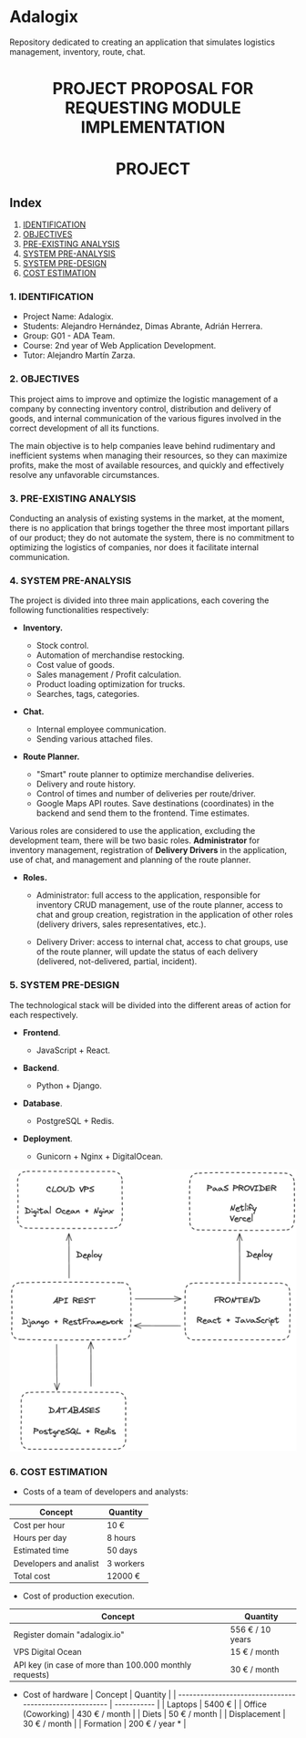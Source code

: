 # Adalogix

Repository dedicated to creating an application that simulates logistics management, inventory, route, chat.

<div align="center">

# PROJECT PROPOSAL FOR REQUESTING MODULE IMPLEMENTATION

# PROJECT

</div>

## Index

1. [IDENTIFICATION](#id1)
2. [OBJECTIVES](#id2)
3. [PRE-EXISTING ANALYSIS](#id3)
4. [SYSTEM PRE-ANALYSIS](#id4)
5. [SYSTEM PRE-DESIGN](#id5)
6. [COST ESTIMATION](#id6)

### 1. IDENTIFICATION <a name="id1"></a>

- Project Name: Adalogix.
- Students: Alejandro Hernández, Dimas Abrante, Adrián Herrera.
- Group: G01 - ADA Team.
- Course: 2nd year of Web Application Development.
- Tutor: Alejandro Martín Zarza.

### 2. OBJECTIVES <a name="id2"></a>

This project aims to improve and optimize the logistic management of a company by connecting inventory control, distribution and delivery of goods, and internal communication of the various figures involved in the correct development of all its functions.

The main objective is to help companies leave behind rudimentary and inefficient systems when managing their resources, so they can maximize profits, make the most of available resources, and quickly and effectively resolve any unfavorable circumstances.

### 3. PRE-EXISTING ANALYSIS <a name="id3"></a>

Conducting an analysis of existing systems in the market, at the moment, there is no application that brings together the three most important pillars of our product; they do not automate the system, there is no commitment to optimizing the logistics of companies, nor does it facilitate internal communication.

### 4. SYSTEM PRE-ANALYSIS <a name="id4"></a>

The project is divided into three main applications, each covering the following functionalities respectively:

- **Inventory.**

  - Stock control.
  - Automation of merchandise restocking.
  - Cost value of goods.
  - Sales management / Profit calculation.
  - Product loading optimization for trucks.
  - Searches, tags, categories.

- **Chat.**

  - Internal employee communication.
  - Sending various attached files.

- **Route Planner.**

  - "Smart" route planner to optimize merchandise deliveries.
  - Delivery and route history.
  - Control of times and number of deliveries per route/driver.
  - Google Maps API routes. Save destinations (coordinates) in the backend and send them to the frontend. Time estimates.

Various roles are considered to use the application, excluding the development team, there will be two basic roles. **Administrator** for inventory management, registration of **Delivery Drivers** in the application, use of chat, and management and planning of the route planner.

- **Roles.**

  - Administrator: full access to the application, responsible for inventory CRUD management, use of the route planner, access to chat and group creation, registration in the application of other roles (delivery drivers, sales representatives, etc.).

  - Delivery Driver: access to internal chat, access to chat groups, use of the route planner, will update the status of each delivery (delivered, not-delivered, partial, incident).

### 5. SYSTEM PRE-DESIGN <a name="id5"></a>

The technological stack will be divided into the different areas of action for each respectively.

- **Frontend**.

  - JavaScript + React.

- **Backend**.

  - Python + Django.

- **Database**.

  - PostgreSQL + Redis.

- **Deployment**.
  - Gunicorn + Nginx + DigitalOcean.

<div align="center">
<img src="img/stack.png" />
</div>

### 6. COST ESTIMATION <a name="id6"></a>

- Costs of a team of developers and analysts:

| Concept                | Quantity  |
| ---------------------- | --------- |
| Cost per hour          | 10 €      |
| Hours per day          | 8 hours   |
| Estimated time         | 50 days   |
| Developers and analist | 3 workers |
| Total cost             | 12000 €   |

- Cost of production execution.

| Concept                                                 | Quantity    |
| ------------------------------------------------------- | ----------- |
| Register domain "adalogix.io" | 556 € / 10 years |
| VPS Digital Ocean                                       | 15 € / month |
| API key (in case of more than 100.000 monthly requests) | 30 € / month |

- Cost of hardware
  | Concept | Quantity |
  | ------------------------------------------------------- | ----------- |
  | Laptops | 5400 € |
  | Office (Coworking) | 430 € / month |
  | Diets | 50 € / month |
  | Displacement | 30 € / month |
  | Formation | 200 € / year * |

